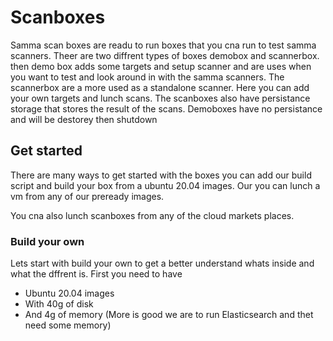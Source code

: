 # Scanboxes
Samma scan boxes are readu to run boxes that you cna run to test samma scanners.
Theer are two diffrent types of boxes demobox and scannerbox.
then demo box adds some targets and setup scanner and are uses when you want to test and look around in with the samma scanners.
The scannerbox are a more used as a standalone scanner. Here you can add your own targets and lunch scans. The scanboxes also have persistance storage that stores the result of the scans.
Demoboxes have no persistance and will be destorey then shutdown 



## Get started 
There are many ways to get started with the boxes you can add our build script and build your box from a ubuntu 20.04 images.
Our you can lunch a vm from any of our preready images.

You cna also lunch scanboxes from any of the cloud markets places.


### Build your own
Lets start with build your own to get a better understand whats inside and what the dffrent is.
First you need to have

- Ubuntu 20.04 images
- With 40g of disk
- And 4g of memory (More is good we are to run Elasticsearch and thet need some memory)




